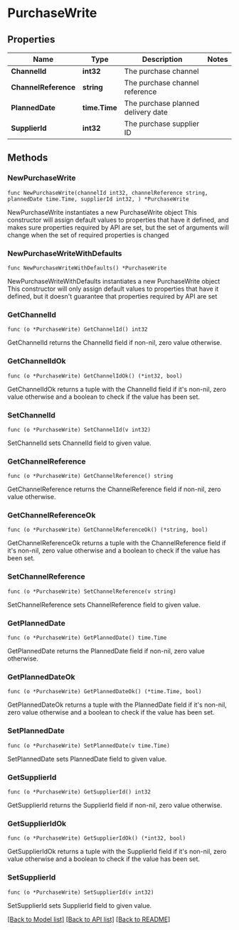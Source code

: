 # PurchaseWrite

## Properties

Name | Type | Description | Notes
------------ | ------------- | ------------- | -------------
**ChannelId** | **int32** | The purchase channel | 
**ChannelReference** | **string** | The purchase channel reference | 
**PlannedDate** | **time.Time** | The purchase planned delivery date | 
**SupplierId** | **int32** | The purchase supplier ID | 

## Methods

### NewPurchaseWrite

`func NewPurchaseWrite(channelId int32, channelReference string, plannedDate time.Time, supplierId int32, ) *PurchaseWrite`

NewPurchaseWrite instantiates a new PurchaseWrite object
This constructor will assign default values to properties that have it defined,
and makes sure properties required by API are set, but the set of arguments
will change when the set of required properties is changed

### NewPurchaseWriteWithDefaults

`func NewPurchaseWriteWithDefaults() *PurchaseWrite`

NewPurchaseWriteWithDefaults instantiates a new PurchaseWrite object
This constructor will only assign default values to properties that have it defined,
but it doesn't guarantee that properties required by API are set

### GetChannelId

`func (o *PurchaseWrite) GetChannelId() int32`

GetChannelId returns the ChannelId field if non-nil, zero value otherwise.

### GetChannelIdOk

`func (o *PurchaseWrite) GetChannelIdOk() (*int32, bool)`

GetChannelIdOk returns a tuple with the ChannelId field if it's non-nil, zero value otherwise
and a boolean to check if the value has been set.

### SetChannelId

`func (o *PurchaseWrite) SetChannelId(v int32)`

SetChannelId sets ChannelId field to given value.


### GetChannelReference

`func (o *PurchaseWrite) GetChannelReference() string`

GetChannelReference returns the ChannelReference field if non-nil, zero value otherwise.

### GetChannelReferenceOk

`func (o *PurchaseWrite) GetChannelReferenceOk() (*string, bool)`

GetChannelReferenceOk returns a tuple with the ChannelReference field if it's non-nil, zero value otherwise
and a boolean to check if the value has been set.

### SetChannelReference

`func (o *PurchaseWrite) SetChannelReference(v string)`

SetChannelReference sets ChannelReference field to given value.


### GetPlannedDate

`func (o *PurchaseWrite) GetPlannedDate() time.Time`

GetPlannedDate returns the PlannedDate field if non-nil, zero value otherwise.

### GetPlannedDateOk

`func (o *PurchaseWrite) GetPlannedDateOk() (*time.Time, bool)`

GetPlannedDateOk returns a tuple with the PlannedDate field if it's non-nil, zero value otherwise
and a boolean to check if the value has been set.

### SetPlannedDate

`func (o *PurchaseWrite) SetPlannedDate(v time.Time)`

SetPlannedDate sets PlannedDate field to given value.


### GetSupplierId

`func (o *PurchaseWrite) GetSupplierId() int32`

GetSupplierId returns the SupplierId field if non-nil, zero value otherwise.

### GetSupplierIdOk

`func (o *PurchaseWrite) GetSupplierIdOk() (*int32, bool)`

GetSupplierIdOk returns a tuple with the SupplierId field if it's non-nil, zero value otherwise
and a boolean to check if the value has been set.

### SetSupplierId

`func (o *PurchaseWrite) SetSupplierId(v int32)`

SetSupplierId sets SupplierId field to given value.



[[Back to Model list]](../README.md#documentation-for-models) [[Back to API list]](../README.md#documentation-for-api-endpoints) [[Back to README]](../README.md)


